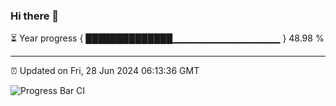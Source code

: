 ### Hi there 👋

⏳ Year progress { ██████████████▁▁▁▁▁▁▁▁▁▁▁▁▁▁▁▁ } 48.98 %

---

⏰ Updated on Fri, 28 Jun 2024 06:13:36 GMT

![Progress Bar CI](https://github.com/code-lakshay/GitHub-Actions-Demo/workflows/Progress%20Bar%20CI/badge.svg)
